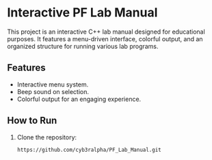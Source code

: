 # Interactive PF Lab Manual

This project is an interactive C++ lab manual designed for educational purposes. It features a menu-driven interface, colorful output, and an organized structure for running various lab programs.

## Features
- Interactive menu system.
- Beep sound on selection.
- Colorful output for an engaging experience.

## How to Run
1. Clone the repository:
   ```bash
   https://github.com/cyb3ralpha/PF_Lab_Manual.git
